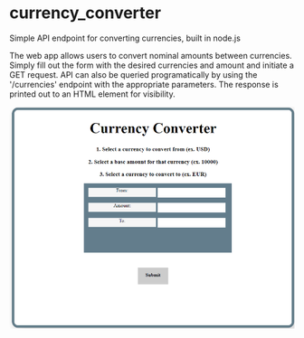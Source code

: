# currency_converter
Simple API endpoint for converting currencies, built in node.js

The web app allows users to convert nominal amounts between currencies. Simply fill out the form with the desired currencies and amount and initiate a GET request. API can also be queried programatically by using the '/currencies' endpoint with the appropriate parameters. The response is printed out to an HTML element for visibility.

![](demo.gif)

